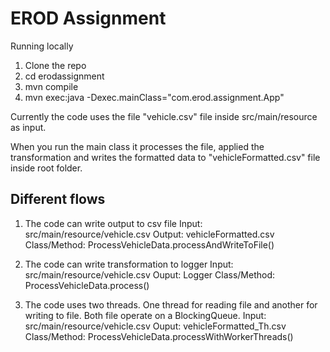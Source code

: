 # EROD Assignment

Running locally

1. Clone the repo
2. cd erodassignment
3. mvn compile
4. mvn exec:java -Dexec.mainClass="com.erod.assignment.App"

Currently the code uses the file "vehicle.csv" file inside src/main/resource as input.

When you run the main class it processes the file, applied the transformation and writes the formatted data to "vehicleFormatted.csv" file inside root folder.


## Different flows

1. The code can write output to csv file
     Input: src/main/resource/vehicle.csv
     Output: vehicleFormatted.csv
     Class/Method: ProcessVehicleData.processAndWriteToFile()

2. The code can write transformation to logger
    Input: src/main/resource/vehicle.csv
    Ouput: Logger
    Class/Method: ProcessVehicleData.process()
    
3. The code uses two threads. One thread for reading file and another for writing to file. Both file operate on a BlockingQueue.
    Input: src/main/resource/vehicle.csv
    Ouput: vehicleFormatted_Th.csv
    Class/Method: ProcessVehicleData.processWithWorkerThreads()
